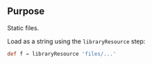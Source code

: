 ## Purpose
Static files.

Load as a string using the `libraryResource` step:
```groovy
def f = libraryResource 'files/...'
```
